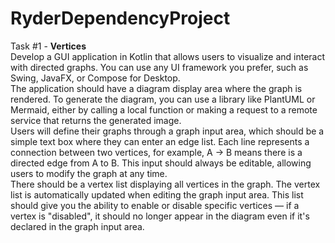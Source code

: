 # RyderDependencyProject
Task #1 - **Vertices** \
Develop a GUI application in Kotlin that allows users to visualize and interact with directed graphs. You can use any UI framework you prefer, such as Swing, JavaFX, or Compose for Desktop. \
The application should have a diagram display area where the graph is rendered. To generate the diagram, you can use a library like PlantUML or Mermaid, either by calling a local function or making a request to a remote service that returns the generated image. \
Users will define their graphs through a graph input area, which should be a simple text box where they can enter an edge list. Each line represents a connection between two vertices, for example, A -> B means there is a directed edge from A to B. This input should always be editable, allowing users to modify the graph at any time. \
There should be a vertex list displaying all vertices in the graph. The vertex list is automatically updated when editing the graph input area. This list should give you the ability to enable or disable specific vertices — if a vertex is "disabled", it should no longer appear in the diagram even if it's declared in the graph input area.

